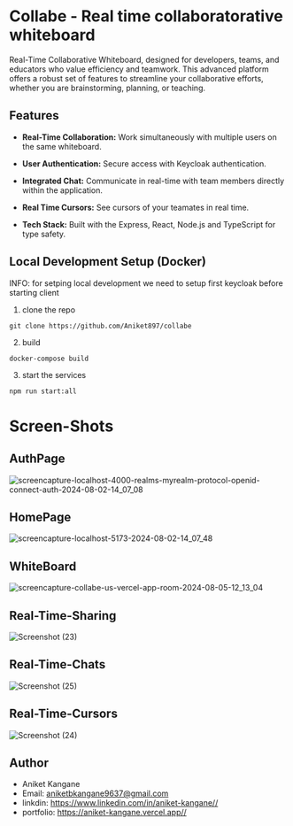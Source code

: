 # Collabe - Real time collaboratorative whiteboard

Real-Time Collaborative Whiteboard, designed for developers, teams, and educators who value efficiency and teamwork. This advanced platform offers a robust set of features to streamline your collaborative efforts, whether you are brainstorming, planning, or teaching.

## Features

- **Real-Time Collaboration:** Work simultaneously with multiple users on the same whiteboard.

- **User Authentication:** Secure access with Keycloak authentication.

- **Integrated Chat:** Communicate in real-time with team members directly within the application.
  
- **Real Time Cursors:** See cursors of your teamates in real time.

- **Tech Stack:**  Built with the Express, React, Node.js and TypeScript for type safety.


## Local Development Setup (Docker)

INFO: for setping local development we need to setup first keycloak before starting client 

1. clone the repo

```
git clone https://github.com/Aniket897/collabe
```

2. build
```
docker-compose build
```

3. start the services
```
npm run start:all
```


# Screen-Shots
## AuthPage
![screencapture-localhost-4000-realms-myrealm-protocol-openid-connect-auth-2024-08-02-14_07_08](https://github.com/user-attachments/assets/5d1af291-9b48-4275-8a56-32b2c6f0f709)

## HomePage
![screencapture-localhost-5173-2024-08-02-14_07_48](https://github.com/user-attachments/assets/962ef91a-cba9-4f46-8622-7f24a4fc4970)

## WhiteBoard
![screencapture-collabe-us-vercel-app-room-2024-08-05-12_13_04](https://github.com/user-attachments/assets/2440e94c-966f-4a13-b384-72f7295e505b)

## Real-Time-Sharing
![Screenshot (23)](https://github.com/user-attachments/assets/2a85daf5-ee79-4394-8f9e-503807a83ee8)

## Real-Time-Chats
![Screenshot (25)](https://github.com/user-attachments/assets/eec2562c-12a9-4972-88b2-1bbfe9eaa0fb)

## Real-Time-Cursors
![Screenshot (24)](https://github.com/user-attachments/assets/371fcc59-0ff8-4814-9276-3c09d6e15b11)


## Author

- Aniket Kangane
- Email: aniketbkangane9637@gmail.com
- linkdin: https://www.linkedin.com/in/aniket-kangane//
- portfolio: https://aniket-kangane.vercel.app//
